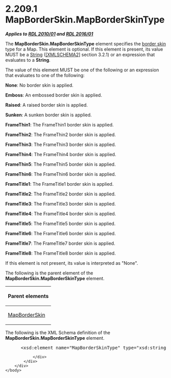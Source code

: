 <html dir="LTR" xmlns:mshelp="http://msdn.microsoft.com/mshelp" xmlns:ddue="http://ddue.schemas.microsoft.com/authoring/2003/5" xmlns:xlink="http://www.w3.org/1999/xlink" xmlns:tool="http://www.microsoft.com/tooltip">
    <head>
        <meta http-equiv="Content-Type" content="text/html; CHARSET=utf-8"></meta>
        <meta name="save" content="history"></meta>
        <title>2.209.1 MapBorderSkin.MapBorderSkinType</title>
        <xml>
            <mshelp:toctitle title="2.209.1 MapBorderSkin.MapBorderSkinType"></mshelp:toctitle>
            <mshelp:rltitle title="[MS-RDL]: MapBorderSkin.MapBorderSkinType"></mshelp:rltitle>
            <mshelp:keyword index="A" term="84415d7b-843c-4672-bbee-f92a71d15023"></mshelp:keyword>
            <mshelp:attr name="DCSext.ContentType" value="open specification"></mshelp:attr>
            <mshelp:attr name="AssetID" value="84415d7b-843c-4672-bbee-f92a71d15023"></mshelp:attr>
            <mshelp:attr name="TopicType" value="kbRef"></mshelp:attr>
            <mshelp:attr name="DCSext.Title" value="[MS-RDL]: MapBorderSkin.MapBorderSkinType" />
        </xml>
    </head>
    <body>
        <div id="header">
            <h1 class="heading">2.209.1 MapBorderSkin.MapBorderSkinType</h1>
        </div>
        <div id="mainSection">
            <div id="mainBody">
                <div id="allHistory" class="saveHistory"></div>
                <div id="sectionSection0" class="section" name="collapseableSection">
                    

<p><b><i>Applies to </i></b><a href="3428e690-a348-4ec7-8a6a-8efb42d2cdee.md"><b><i>RDL 2010/01</i></b></a><b><i>
and </i></b><a href="52ce3983-2bfc-4e72-9359-42aaf5fe4509.md"><b><i>RDL 2016/01</i></b></a></p>

<p>The <b>MapBorderSkin.MapBorderSkinType</b> element specifies
the <a href="b2482b3f-74ab-4ca8-a9e5-c07955011743.md#gt_38e5e1a0-1189-42d7-a373-9f03a2cee49d">border skin</a> type for
a Map. This element is optional. If this element is present, its value MUST be
a <a href="1ed81ef3-a683-45e3-aaad-bd2bbe71bc3d.md">String</a> (<a href="https://go.microsoft.com/fwlink/?LinkId=90610">[XMLSCHEMA2]</a> section
3.2.1) or an expression that evaluates to a <b>String</b>.</p>

<p>The value of this element MUST be one of the following or an
expression that evaluates to one of the following:</p>

<p><b>None</b>: No border skin is applied.</p>

<p><b>Emboss</b>: An embossed border skin is applied.</p>

<p><b>Raised</b>: A raised border skin is applied.</p>

<p><b>Sunken</b>: A sunken border skin is applied.</p>

<p><b>FrameThin1</b>: The FrameThin1 border skin is
applied.</p>

<p><b>FrameThin2</b>: The FrameThin2 border skin is
applied.</p>

<p><b>FrameThin3</b>: The FrameThin3 border skin is
applied.</p>

<p><b>FrameThin4</b>: The FrameThin4 border skin is
applied.</p>

<p><b>FrameThin5</b>: The FrameThin5 border skin is
applied.</p>

<p><b>FrameThin6</b>: The FrameThin6 border skin is
applied.</p>

<p><b>FrameTitle1</b>: The FrameTitle1 border skin is
applied.</p>

<p><b>FrameTitle2</b>: The FrameTitle2 border skin is
applied.</p>

<p><b>FrameTitle3</b>: The FrameTitle3 border skin is
applied.</p>

<p><b>FrameTitle4</b>: The FrameTitle4 border skin is
applied.</p>

<p><b>FrameTitle5</b>: The FrameTitle5 border skin is
applied.</p>

<p><b>FrameTitle6</b>: The FrameTitle6 border skin is
applied.</p>

<p><b>FrameTitle7</b>: The FrameTitle7 border skin is
applied.</p>

<p><b>FrameTitle8</b>: The FrameTitle8 border skin is
applied.</p>

<p>If this element is not present, its value is interpreted as
&quot;None&quot;.</p>

<p>The following is the parent element of the <b>MapBorderSkin.MapBorderSkinType</b>
element.</p>

<table>
 <thead>
  <tr>
   <th>
   <p>Parent elements</p>
   </th>
  </tr>
 </thead>
 <tr>
  <td>
  <p><a href="eb333213-45f6-46a2-8cb2-c7a6e3915e6c.md">MapBorderSkin</a></p>
  </td>
 </tr>
</table>

<p>The following is the XML Schema definition of the <b>MapBorderSkin.MapBorderSkinType</b>
element.           </p>

<dl>
<dd>
<div><pre> &lt;xsd:element name=&quot;MapBorderSkinType&quot; type=&quot;xsd:string&quot; minOccurs=&quot;0&quot; /&gt;
</pre></div>
</dd></dl>


                </div>
            </div>
        </div>
    </body>
</html>